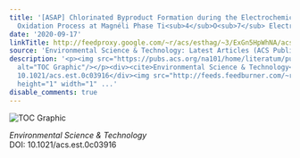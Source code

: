 ```yaml
---
title: '[ASAP] Chlorinated Byproduct Formation during the Electrochemical Advanced
  Oxidation Process at Magnéli Phase Ti<sub>4</sub>O<sub>7</sub> Electrodes'
date: '2020-09-17'
linkTitle: http://feedproxy.google.com/~r/acs/esthag/~3/ExGn5HpWhNA/acs.est.0c03916
source: 'Environmental Science & Technology: Latest Articles (ACS Publications)'
description: '<p><img src="https://pubs.acs.org/na101/home/literatum/publisher/achs/journals/content/esthag/0/esthag.ahead-of-print/acs.est.0c03916/20200909/images/medium/es0c03916_0006.gif"
  alt="TOC Graphic"/></p><div><cite>Environmental Science & Technology</cite></div><div>DOI:
  10.1021/acs.est.0c03916</div><img src="http://feeds.feedburner.com/~r/acs/esthag/~4/ExGn5HpWhNA"
  height="1" width="1" ...'
disable_comments: true
---
```

<p><img src="https://pubs.acs.org/na101/home/literatum/publisher/achs/journals/content/esthag/0/esthag.ahead-of-print/acs.est.0c03916/20200909/images/medium/es0c03916_0006.gif" alt="TOC Graphic"/></p><div><cite>Environmental Science & Technology</cite></div><div>DOI: 10.1021/acs.est.0c03916</div><img src="http://feeds.feedburner.com/~r/acs/esthag/~4/ExGn5HpWhNA" height="1" width="1" ...